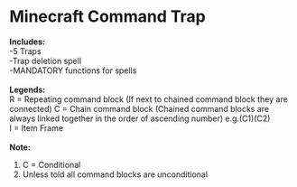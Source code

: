 # Minecraft Command Trap
**Includes:**\
-5 Traps\
-Trap deletion spell\
-MANDATORY functions for spells\
\
**Legends:**\
R = Repeating command block (If next to chained command block they are connected)
C = Chain command block (Chained command blocks are always linked together in the order of ascending number) e.g.(C1)(C2)\
I = Item Frame\
\
**Note:**
1. C = Conditional
2. Unless told all command blocks are unconditional
